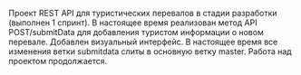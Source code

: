 Проект REST API для туристических перевалов в стадии разработки (выполнен 1 спринт). 
В настоящее время реализован метод API POST/submitData для добавления туристом информации о новом перевале.
Добавлен визуальный интерфейс.
В настоящее время все изменения ветки submitdata слиты в основную ветку master.
Работа над проектом продолжается.
